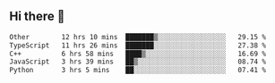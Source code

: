 ## Hi there 👋

<!--START_SECTION:waka-->

```txt
Other        12 hrs 10 mins  ███████▒░░░░░░░░░░░░░░░░░   29.15 %
TypeScript   11 hrs 26 mins  ███████░░░░░░░░░░░░░░░░░░   27.38 %
C++          6 hrs 58 mins   ████▒░░░░░░░░░░░░░░░░░░░░   16.69 %
JavaScript   3 hrs 39 mins   ██▒░░░░░░░░░░░░░░░░░░░░░░   08.74 %
Python       3 hrs 5 mins    ██░░░░░░░░░░░░░░░░░░░░░░░   07.41 %
```

<!--END_SECTION:waka-->
